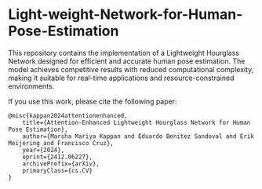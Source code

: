 # Light-weight-Network-for-Human-Pose-Estimation
This repository contains the implementation of a Lightweight Hourglass Network designed for efficient and accurate human pose estimation. The model achieves competitive results with reduced computational complexity, making it suitable for real-time applications and resource-constrained environments.

If you use this work, please cite the following paper:
```
@misc{kappan2024attentionenhanced,
    title={Attention-Enhanced Lightweight Hourglass Network for Human Pose Estimation},
    author={Marsha Mariya Kappan and Eduardo Benitez Sandoval and Erik Meijering and Francisco Cruz},
    year={2024},
    eprint={2412.06227},
    archivePrefix={arXiv},
    primaryClass={cs.CV}
}
```
